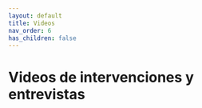 ```yaml
---
layout: default
title: Videos
nav_order: 6
has_children: false
---
```


# Videos de intervenciones y entrevistas

